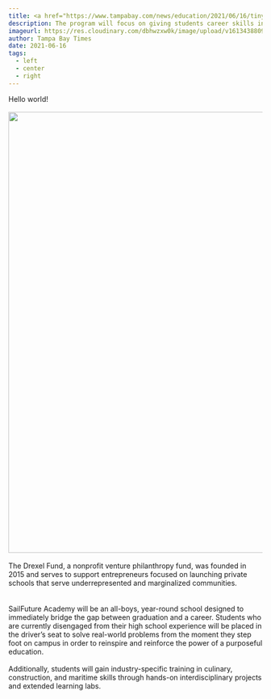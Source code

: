 ```yaml
---
title: <a href="https://www.tampabay.com/news/education/2021/06/16/tiny-private-school-aims-to-boost-struggling-pinellas-teens/">Tiny private school aims to boost struggling Pinellas teens</a>
description: The program will focus on giving students career skills in a real-life environment.
imageurl: https://res.cloudinary.com/dbhwzxw0k/image/upload/v1613438809/SailFuture%20Academy/Website%20Image%20Collection/Image-4.png
author: Tampa Bay Times
date: 2021-06-16
tags:
  - left
  - center
  - right
---
```


Hello world!
<br><br>
        <img class="w-full rounded-lg" src="https://res.cloudinary.com/dbhwzxw0k/image/upload/v1570812746/12139990_831801776932307_5974419264370140447_o.jpg" alt="" width="1310" height="873">
<br><br>
The Drexel Fund, a nonprofit venture philanthropy fund, was founded in 2015 and serves to support entrepreneurs focused on launching private schools that serve underrepresented and marginalized communities.  
<br><br>
SailFuture Academy will be an all-boys, year-round school designed to immediately bridge the gap between graduation and a career. Students who are currently disengaged from their high school experience will be placed in the driver’s seat to solve real-world problems from the moment they step foot on campus in order to reinspire and reinforce the power of a purposeful education.
<br>
<br>
Additionally, students will gain industry-specific training in culinary, construction, and maritime skills through hands-on interdisciplinary projects and extended learning labs.  